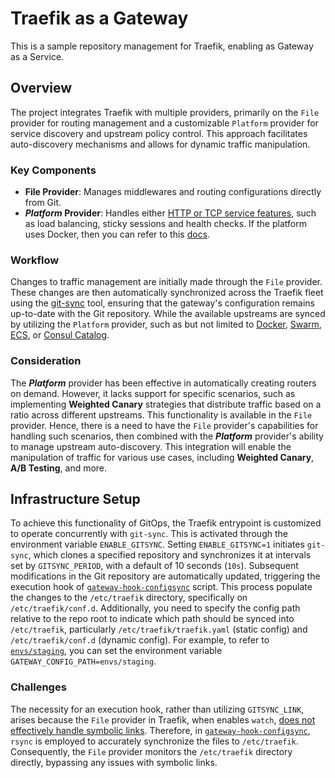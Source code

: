 # Traefik as a Gateway

This is a sample repository management for Traefik, enabling as Gateway as a Service.

## Overview

The project integrates Traefik with multiple providers, primarily on the `File` provider for routing management and a customizable `Platform` provider for service discovery and upstream policy control. This approach facilitates auto-discovery mechanisms and allows for dynamic traffic manipulation.

### Key Components

- **File Provider**: Manages middlewares and routing configurations directly from Git.
- **_Platform_ Provider**: Handles either [HTTP or TCP service features](https://doc.traefik.io/traefik/routing/services/), such as load balancing, sticky sessions and health checks. If the platform uses Docker, then you can refer to this [docs](https://doc.traefik.io/traefik/routing/providers/docker/#services).

### Workflow

Changes to traffic management are initially made through the `File` provider. These changes are then automatically synchronized across the Traefik fleet using the [git-sync](https://github.com/kubernetes/git-sync) tool, ensuring that the gateway's configuration remains up-to-date with the Git repository. While the available upstreams are synced by utilizing the `Platform` provider, such as but not limited to [Docker](https://doc.traefik.io/traefik/routing/providers/docker/), [Swarm](https://doc.traefik.io/traefik/routing/providers/swarm/), [ECS](https://doc.traefik.io/traefik/routing/providers/ecs/), or [Consul Catalog](https://doc.traefik.io/traefik/routing/providers/consul-catalog/).

### Consideration

The **_Platform_** provider has been effective in automatically creating routers on demand. However, it lacks support for specific scenarios, such as implementing **Weighted Canary** strategies that distribute traffic based on a ratio across different upstreams. This functionality is available in the `File` provider.
Hence, there is a need to have the `File` provider's capabilities for handling such scenarios, then combined with the **_Platform_** provider's ability to manage upstream auto-discovery. This integration will enable the manipulation of traffic for various use cases, including **Weighted Canary**, **A/B Testing**, and more.

## Infrastructure Setup

To achieve this functionality of GitOps, the Traefik entrypoint is customized to operate concurrently with `git-sync`. This is activated through the environment variable `ENABLE_GITSYNC`. Setting `ENABLE_GITSYNC=1` initiates `git-sync`, which clones a specified repository and synchronizes it at intervals set by `GITSYNC_PERIOD`, with a default of 10 seconds (`10s`). Subsequent modifications in the Git repository are automatically updated, triggering the execution hook of [`gateway-hook-configsync`](./bin/gateway-hook-configsync) script. This process populate the changes to the `/etc/traefik` directory, specifically on `/etc/traefik/conf.d`.
Additionally, you need to specify the config path relative to the repo root to indicate which path should be synced into `/etc/traefik`, particularly `/etc/traefik/traefik.yaml` (static config) and `/etc/traefik/conf.d` (dynamic config). For example, to refer to [`envs/staging`](./envs/staging), you can set the environment variable `GATEWAY_CONFIG_PATH=envs/staging`.

### Challenges

The necessity for an execution hook, rather than utilizing `GITSYNC_LINK`, arises because the `File` provider in Traefik, when enables `watch`, [does not effectively handle symbolic links](https://github.com/traefik/traefik/pull/6416). Therefore, in [`gateway-hook-configsync`](./bin/gateway-hook-configsync), `rsync` is employed to accurately synchronize the files to `/etc/traefik`. Consequently, the `File` provider monitors the `/etc/traefik` directory directly, bypassing any issues with symbolic links.
